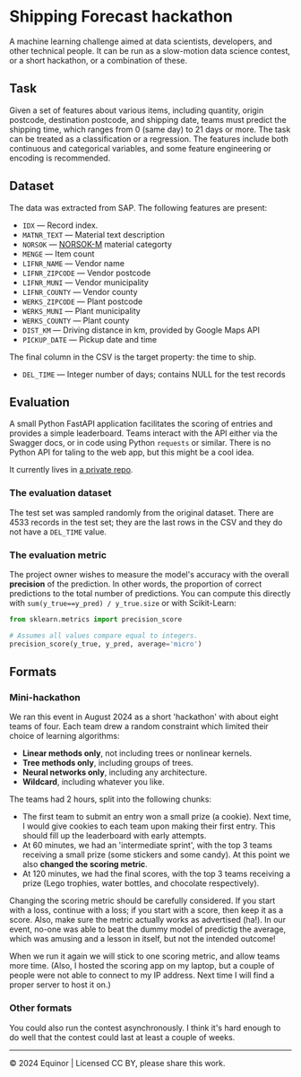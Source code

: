 # Shipping Forecast hackathon

A machine learning challenge aimed at data scientists, developers, and other technical people. It can be run as a slow-motion data science contest, or a short hackathon, or a combination of these.


## Task

Given a set of features about various items, including quantity, origin postcode, destination postcode, and shipping date, teams must predict the shipping time, which ranges from 0 (same day) to 21 days or more. The task can be treated as a classification or a regression. The features include both continuous and categorical variables, and some feature engineering or encoding is recommended. 


## Dataset

The data was extracted from SAP. The following features are present:

- `IDX` &mdash; Record index.
- `MATNR_TEXT` &mdash; Material text description
- `NORSOK` &mdash; [NORSOK-M](https://standard.no/en/sectors/petroleum/norsok-standards/m-material/) material categorty
- `MENGE` &mdash; Item count
- `LIFNR_NAME` &mdash; Vendor name
- `LIFNR_ZIPCODE` &mdash; Vendor postcode
- `LIFNR_MUNI` &mdash; Vendor municipality
- `LIFNR_COUNTY` &mdash; Vendor county
- `WERKS_ZIPCODE` &mdash; Plant postcode
- `WERKS_MUNI` &mdash; Plant municipality
- `WERKS_COUNTY` &mdash; Plant county
- `DIST_KM` &mdash; Driving distance in km, provided by Google Maps API
- `PICKUP_DATE` &mdash; Pickup date and time

The final column in the CSV is the target property: the time to ship.

- `DEL_TIME` &mdash; Integer number of days; contains NULL for the test records


## Evaluation

A small Python FastAPI application facilitates the scoring of entries and provides a simple leaderboard. Teams interact with the API either via the Swagger docs, or in code using Python `requests` or similar. There is no Python API for taling to the web app, but this might be a cool idea.

It currently lives in [a private repo](https://github.com/scienxlab/adjudicator).

### The evaluation dataset

The test set was sampled randomly from the original dataset. There are 4533 records in the test set; they are the last rows in the CSV and they do not have a `DEL_TIME` value.

### The evaluation metric

The project owner wishes to measure the model's accuracy with the overall **precision** of the prediction. In other words, the proportion of correct predictions to the total number of predictions. You can compute this directly with `sum(y_true==y_pred) / y_true.size` or with Scikit-Learn:

```python
from sklearn.metrics import precision_score

# Assumes all values compare equal to integers.
precision_score(y_true, y_pred, average='micro')
```


## Formats

### Mini-hackathon

We ran this event in August 2024 as a short 'hackathon' with about eight teams of four. Each team drew a random constraint which limited their choice of learning algorithms:

- **Linear methods only**, not including trees or nonlinear kernels.
- **Tree methods only**, including groups of trees.
- **Neural networks only**, including any architecture.
- **Wildcard**, including whatever you like.

The teams had 2 hours, split into the following chunks:

- The first team to submit an entry won a small prize (a cookie). Next time, I would give cookies to each team upon making their first entry. This should fill up the leaderboard with early attempts.
- At 60 minutes, we had an 'intermediate sprint', with the top 3 teams receiving a small prize (some stickers and some candy). At this point we also **changed the scoring metric**.
- At 120 minutes, we had the final scores, with the top 3 teams receiving a prize (Lego trophies, water bottles, and chocolate respectively). 

Changing the scoring metric should be carefully considered. If you start with a loss, continue with a loss; if you start with a score, then keep it as a score. Also, make sure the metric actually works as advertised (ha!). In our event, no-one was able to beat the dummy model of predictig the average, which was amusing and a lesson in itself, but not the intended outcome! 

When we run it again we will stick to one scoring metric, and allow teams more time. (Also, I hosted the scoring app on my laptop, but a couple of people were not able to connect to my IP address. Next time I will find a proper server to host it on.)

### Other formats

You could also run the contest asynchronously. I think it's hard enough to do well that the contest could last at least a couple of weeks.

---

&copy; 2024 Equinor | Licensed CC BY, please share this work.